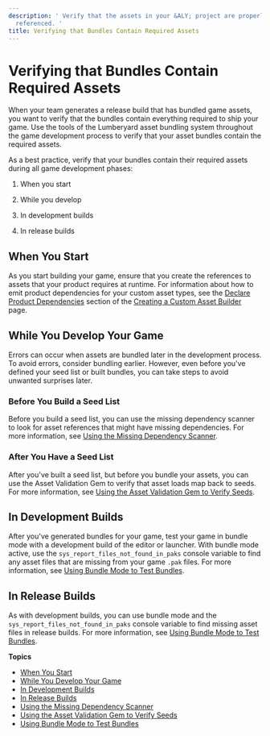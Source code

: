 ```yaml
---
description: ' Verify that the assets in your &ALY; project are properly bundled and
  referenced. '
title: Verifying that Bundles Contain Required Assets
---
```

# Verifying that Bundles Contain Required Assets<a name="asset-bundler-assets-verifying"></a>

When your team generates a release build that has bundled game assets, you want to verify that the bundles contain everything required to ship your game\. Use the tools of the Lumberyard asset bundling system throughout the game development process to verify that your asset bundles contain the required assets\.

As a best practice, verify that your bundles contain their required assets during all game development phases:

1. When you start

1. While you develop

1. In development builds

1. In release builds

## When You Start<a name="asset-bundler-assets-verifying-as-you-start"></a>

As you start building your game, ensure that you create the references to assets that your product requires at runtime\. For information about how to emit product dependencies for your custom asset types, see the [Declare Product Dependencies](asset-builder-custom.md#asset-builder-custom-create-builder-class-optional-declare-product-dependencies) section of the [Creating a Custom Asset Builder](asset-builder-custom.md) page\.

## While You Develop Your Game<a name="asset-bundler-assets-verifying-as-you-develop-your-game"></a>

Errors can occur when assets are bundled later in the development process\. To avoid errors, consider bundling earlier\. However, even before you've defined your seed list or built bundles, you can take steps to avoid unwanted surprises later\.

### Before You Build a Seed List<a name="asset-bundler-assets-verifying-before-you-have-a-seed-list"></a>

Before you build a seed list, you can use the missing dependency scanner to look for asset references that might have missing dependencies\. For more information, see [Using the Missing Dependency Scanner](asset-bundler-missing-dependency-scanner.md)\.

### After You Have a Seed List<a name="asset-bundler-assets-verifying-after-you-have-a-seed-list"></a>

After you've built a seed list, but before you bundle your assets, you can use the Asset Validation Gem to verify that asset loads map back to seeds\. For more information, see [Using the Asset Validation Gem to Verify Seeds](asset-bundler-asset-validation-gem.md)\.

## In Development Builds<a name="asset-bundler-assets-verifying-in-development-builds"></a>

After you've generated bundles for your game, test your game in bundle mode with a development build of the editor or launcher\. With bundle mode active, use the `sys_report_files_not_found_in_paks` console variable to find any asset files that are missing from your game `.pak` files\. For more information, see [Using Bundle Mode to Test Bundles](asset-bundler-bundle-mode.md)\.

## In Release Builds<a name="asset-bundler-assets-verifying-in-release-builds"></a>

As with development builds, you can use bundle mode and the `sys_report_files_not_found_in_paks` console variable to find missing asset files in release builds\. For more information, see [Using Bundle Mode to Test Bundles](asset-bundler-bundle-mode.md)\.

**Topics**
+ [When You Start](#asset-bundler-assets-verifying-as-you-start)
+ [While You Develop Your Game](#asset-bundler-assets-verifying-as-you-develop-your-game)
+ [In Development Builds](#asset-bundler-assets-verifying-in-development-builds)
+ [In Release Builds](#asset-bundler-assets-verifying-in-release-builds)
+ [Using the Missing Dependency Scanner](asset-bundler-missing-dependency-scanner.md)
+ [Using the Asset Validation Gem to Verify Seeds](asset-bundler-asset-validation-gem.md)
+ [Using Bundle Mode to Test Bundles](asset-bundler-bundle-mode.md)